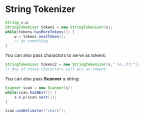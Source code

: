 # String Tokenizer

```java
String s,w;
StringTokenizer tokens = new StringTokenizer(s);
while(tokens.hasMoreTokens()) {
    w = tokens.nextToken();
    // do something
}
```

You can also pass charactors to serve as tokens:

```java
StringTokenizer tokens2 = new StringTokenizer(s," \n.;?!:");
// Any of those charactors will act as tokens
```

You can also pass **Scanner** a string:
```java
Scanner scan = new Scanner(s);
while(scan.hasNExt()) {
    s.o.p(scan.next());
}
```
```java
scan.useDelimiter("chars");
```

